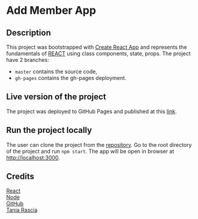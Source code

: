# Add Member App


## Description

This project was bootstrapped with [Create React App](https://github.com/facebook/create-react-app) and represents the fundamentals
of [REACT](https://reactjs.org/) using class components, state, props.
The project have 2 branches:
  * `master` contains the source code,
  * `gh-pages` contains the gh-pages deployment.


## Live version of the project

The project was deployed to GitHub Pages and published at this [link](https://valermuresan.github.io/2020-Add-App-React/).


## Run the project locally

The user can clone the project from the [repository](https://github.com/ValerMuresan/2020-Add-App-React.git).
Go to the root directory of the project and run `npm start`.
The app will be open in browser at [http://localhost:3000](http://localhost:3000).


## Credits

[React](https://reactjs.org/)<br/>
[Node](https://nodejs.org/en/)<br/>
[GitHub](https://github.com/)<br/>
[Tania Rascia](https://github.com/taniarascia/react-tutorial)
